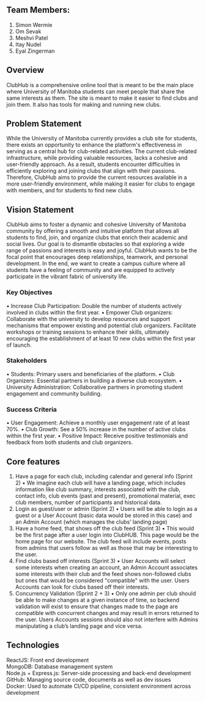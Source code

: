 ## Team Members:
1. Simon Wermie
2. Om Sevak
3. Meshvi Patel
4. Itay Nudel
5. Eyal Zingerman

## Overview
ClubHub is a comprehensive online tool that is meant to be the main place where University of Manitoba students can meet people that share the same interests as them. The site is meant to make it easier to find clubs and join them. It also has tools for making and running new clubs.
## Problem Statement
While the University of Manitoba currently provides a club site for students, there exists an opportunity to enhance the platform's effectiveness in serving as a central hub for club-related activities. The current club-related infrastructure, while providing valuable resources, lacks a cohesive and user-friendly approach. As a result, students encounter difficulties in efficiently exploring and joining clubs that align with their passions. Therefore, ClubHub aims to provide the current resources available in a more user-friendly environment, while making it easier for clubs to engage with members, and for students to find new clubs.
## Vision Statement
ClubHub aims to foster a dynamic and cohesive University of Manitoba community by offering a smooth and intuitive platform that allows all students to find, join, and organize clubs that enrich their academic and social lives. Our goal is to dismantle obstacles so that exploring a wide range of passions and interests is easy and joyful. ClubHub wants to be the focal point that encourages deep relationships, teamwork, and personal development. In the end, we want to create a campus culture where all students have a feeling of community and are equipped to actively participate in the vibrant fabric of university life.
### Key Objectives
•	Increase Club Participation: Double the number of students actively involved in clubs within the first year.
•	Empower Club organizers: Collaborate with the university to develop resources and support mechanisms that empower existing and potential club organizers. Facilitate workshops or training sessions to enhance their skills, ultimately encouraging the establishment of at least 10 new clubs within the first year of launch.
### Stakeholders
•	Students: Primary users and beneficiaries of the platform.
•	Club Organizers: Essential partners in building a diverse club ecosystem.
•	University Administration: Collaborative partners in promoting student engagement and community building.
### Success Criteria
•	User Engagement: Achieve a monthly user engagement rate of at least 70%.
•	Club Growth: See a 50% increase in the number of active clubs within the first year.
•	Positive Impact: Receive positive testimonials and feedback from both students and club organizers.

## Core features
1.	Have a page for each club, including calendar and general info (Sprint 2)
•	We imagine each club will have a landing page, which includes information like club summary, interests associated with the club, contact info, club events (past and present), promotional material, exec club members, number of participants and historical data.
2.	Login as guest/user or admin (Sprint 2)
•	Users will be able to login as a guest or a User Account (basic data would be stored in this case) and an Admin Account (which manages the clubs’ landing page)
3.	Have a home feed, that shows off the club feed (Sprint 3)
•	This would be the first page after a user login into ClubHUB. This page would be the home page for our website. The club feed will include events, posts from admins that users follow as well as those that may be interesting to the user.
4.	Find clubs based off interests (Sprint 3)
•	User Accounts will select some interests when creating an account, an Admin Account associates some interests with their club and the feed shows non-followed clubs but ones that would be considered "compatible" with the user. Users Accounts can look for clubs based off their interests.
5.	Concurrency Validation (Sprint 2 + 3)
•	Only one admin per club should be able to make changes at a given instance of time, so backend validation will exist to ensure that changes made to the page are compatible with concurrent changes and may result in errors returned to the user. Users Accounts sessions should also not interfere with Admins manipulating a club’s landing page and vice versa.

## Technologies
ReactJS: Front end development \
MongoDB: Database management system\
Node.js + Express.js: Server-side processing and back-end development\
GitHub: Managing source code, documents as well as dev issues\
Docker: Used to automate CI/CD pipeline, consistent environment across development

